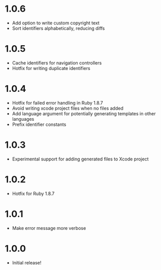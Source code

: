 # 1.0.6

- Add option to write custom copyright text
- Sort identifiers alphabetically, reducing diffs

# 1.0.5

- Cache identifiers for navigation controllers
- Hotfix for writing duplicate identifiers

# 1.0.4

- Hotfix for failed error handling in Ruby 1.8.7
- Avoid writing xcode project files when no files added
- Add language argument for potentially generating templates in other languages
- Prefix identifier constants

# 1.0.3

- Experimental support for adding generated files to Xcode project

# 1.0.2

- Hotfix for Ruby 1.8.7

# 1.0.1

- Make error message more verbose

# 1.0.0

- Initial release!